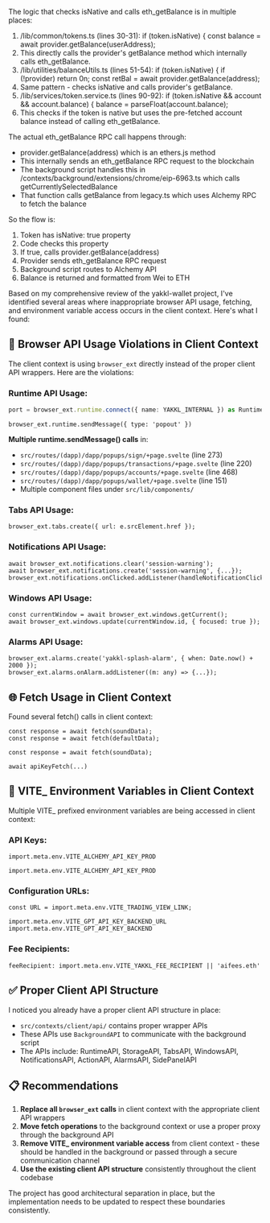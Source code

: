 The logic that checks isNative and calls eth_getBalance is in multiple places:

  1. /lib/common/tokens.ts (lines 30-31):
  if (token.isNative) {
      const balance = await provider.getBalance(userAddress);
  1. This directly calls the provider's getBalance method which internally calls eth_getBalance.
  2. /lib/utilities/balanceUtils.ts (lines 51-54):
  if (token.isNative) {
      if (!provider) return 0n;
      const retBal = await provider.getBalance(address);
  2. Same pattern - checks isNative and calls provider's getBalance.
  3. /lib/services/token.service.ts (lines 90-92):
  if (token.isNative && account && account.balance) {
      balance = parseFloat(account.balance);
  3. This checks if the token is native but uses the pre-fetched account balance instead of calling
  eth_getBalance.

  The actual eth_getBalance RPC call happens through:
  - provider.getBalance(address) which is an ethers.js method
  - This internally sends an eth_getBalance RPC request to the blockchain
  - The background script handles this in /contexts/background/extensions/chrome/eip-6963.ts which calls
  getCurrentlySelectedBalance
  - That function calls getBalance from legacy.ts which uses Alchemy RPC to fetch the balance

  So the flow is:
  1. Token has isNative: true property
  2. Code checks this property
  3. If true, calls provider.getBalance(address)
  4. Provider sends eth_getBalance RPC request
  5. Background script routes to Alchemy API
  6. Balance is returned and formatted from Wei to ETH





Based on my comprehensive review of the yakkl-wallet project, I've identified several areas where inappropriate browser API usage, fetching, and environment variable access occurs in the client context. Here's what I found:

## 🚨 **Browser API Usage Violations in Client Context**

The client context is using `browser_ext` directly instead of the proper client API wrappers. Here are the violations:

### **Runtime API Usage**:
```12:40:packages/yakkl-wallet/src/routes/+layout.ts
port = browser_ext.runtime.connect({ name: YAKKL_INTERNAL }) as RuntimePort;
```

```79:79:packages/yakkl-wallet/src/routes/(sidepanel)/sidepanel/sidepanel/+page.svelte
browser_ext.runtime.sendMessage({ type: 'popout' })
```

**Multiple runtime.sendMessage() calls** in:
- `src/routes/(dapp)/dapp/popups/sign/+page.svelte` (line 273)
- `src/routes/(dapp)/dapp/popups/transactions/+page.svelte` (line 220)
- `src/routes/(dapp)/dapp/popups/accounts/+page.svelte` (line 468)
- `src/routes/(dapp)/dapp/popups/wallet/+page.svelte` (line 151)
- Multiple component files under `src/lib/components/`

### **Tabs API Usage**:
```36:36:packages/yakkl-wallet/src/routes/(wallet)/legal/+page.svelte
browser_ext.tabs.create({ url: e.srcElement.href });
```

### **Notifications API Usage**:
```110:194:packages/yakkl-wallet/src/lib/components/SessionWarning.svelte
await browser_ext.notifications.clear('session-warning');
await browser_ext.notifications.create('session-warning', {...});
browser_ext.notifications.onClicked.addListener(handleNotificationClick);
```

### **Windows API Usage**:
```206:209:packages/yakkl-wallet/src/lib/components/SessionWarning.svelte
const currentWindow = await browser_ext.windows.getCurrent();
await browser_ext.windows.update(currentWindow.id, { focused: true });
```

### **Alarms API Usage**:
```198:281:packages/yakkl-wallet/src/routes/(splash)/popup/+page.svelte
browser_ext.alarms.create('yakkl-splash-alarm', { when: Date.now() + 2000 });
browser_ext.alarms.onAlarm.addListener((m: any) => {...});
```

## 🌐 **Fetch Usage in Client Context**

Found several fetch() calls in client context:

```61:77:packages/yakkl-wallet/src/lib/components/SessionWarning.svelte
const response = await fetch(soundData);
const response = await fetch(defaultData);
```

```86:86:packages/yakkl-wallet/src/lib/components/InAppNotification.svelte
const response = await fetch(soundData);
```

```44:44:packages/yakkl-wallet/src/lib/components/v1/Chatbot.svelte
await apiKeyFetch(...)
```

## 🔑 **VITE_ Environment Variables in Client Context**

Multiple VITE_ prefixed environment variables are being accessed in client context:

### **API Keys**:
```225:269:packages/yakkl-wallet/src/routes/(dapp)/dapp/popups/sign/+page.svelte
import.meta.env.VITE_ALCHEMY_API_KEY_PROD
```

```216:216:packages/yakkl-wallet/src/routes/(dapp)/dapp/popups/transactions/+page.svelte
import.meta.env.VITE_ALCHEMY_API_KEY_PROD
```

### **Configuration URLs**:
```1:6:packages/yakkl-wallet/src/lib/components/v1/TokenTechnicalView.svelte
const URL = import.meta.env.VITE_TRADING_VIEW_LINK;
```

```45:46:packages/yakkl-wallet/src/lib/components/v1/Chatbot.svelte
import.meta.env.VITE_GPT_API_KEY_BACKEND_URL
import.meta.env.VITE_GPT_API_KEY_BACKEND
```

### **Fee Recipients**:
```824:824:packages/yakkl-wallet/src/lib/components/v1/Swap.svelte
feeRecipient: import.meta.env.VITE_YAKKL_FEE_RECIPIENT || 'aifees.eth'
```

## ✅ **Proper Client API Structure**

I noticed you already have a proper client API structure in place:
- `src/contexts/client/api/` contains proper wrapper APIs
- These APIs use `BackgroundAPI` to communicate with the background script
- The APIs include: RuntimeAPI, StorageAPI, TabsAPI, WindowsAPI, NotificationsAPI, ActionAPI, AlarmsAPI, SidePanelAPI

## 📋 **Recommendations**

1. **Replace all `browser_ext` calls** in client context with the appropriate client API wrappers
2. **Move fetch operations** to the background context or use a proper proxy through the background API
3. **Remove VITE_ environment variable access** from client context - these should be handled in the background or passed through a secure communication channel
4. **Use the existing client API structure** consistently throughout the client codebase

The project has good architectural separation in place, but the implementation needs to be updated to respect these boundaries consistently.
